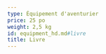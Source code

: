 ```yaml
---
type: Équipement d'aventurier
price: 25 po
weight: 2,5 kg
id: equipment_hd.md#livre
title: Livre
---
```


